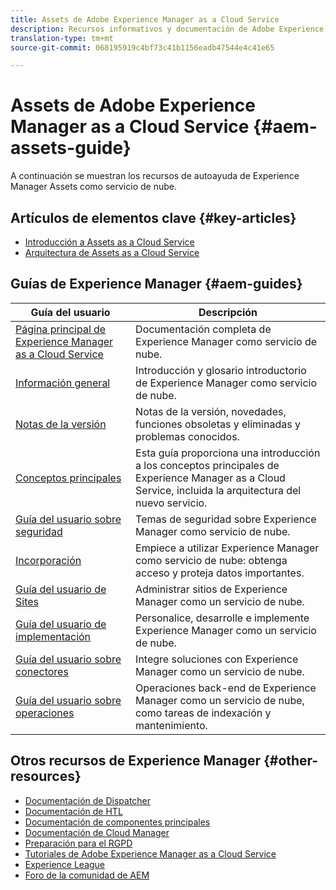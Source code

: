 ```yaml
---
title: Assets de Adobe Experience Manager as a Cloud Service
description: Recursos informativos y documentación de Adobe Experience Manager Assets as a Cloud Service
translation-type: tm+mt
source-git-commit: 068195919c4bf73c41b1156eadb47544e4c41e65

---
```



# Assets de Adobe Experience Manager as a Cloud Service {#aem-assets-guide}

A continuación se muestran los recursos de autoayuda de Experience Manager Assets como servicio de nube.

## Artículos de elementos clave {#key-articles}

* [Introducción a Assets as a Cloud Service](overview.md)
* [Arquitectura de Assets as a Cloud Service](architecture.md)

## Guías de Experience Manager {#aem-guides}

| Guía del usuario | Descripción |
|---|---|
| [Página principal de Experience Manager as a Cloud Service](/help/landing/home.md) | Documentación completa de Experience Manager como servicio de nube. |
| [Información general](/help/overview/home.md) | Introducción y glosario introductorio de Experience Manager como servicio de nube. |
| [Notas de la versión](/help/release-notes/home.md) | Notas de la versión, novedades, funciones obsoletas y eliminadas y problemas conocidos. |
| [Conceptos principales](/help/core-concepts/home.md) | Esta guía proporciona una introducción a los conceptos principales de Experience Manager as a Cloud Service, incluida la arquitectura del nuevo servicio. |
| [Guía del usuario sobre seguridad](/help/security/home.md) | Temas de seguridad sobre Experience Manager como servicio de nube. |
| [Incorporación](/help/onboarding/home.md) | Empiece a utilizar Experience Manager como servicio de nube: obtenga acceso y proteja datos importantes. |
| [Guía del usuario de Sites](/help/sites-cloud/home.md) | Administrar sitios de Experience Manager como un servicio de nube. |
| [Guía del usuario de implementación](/help/implementing/home.md) | Personalice, desarrolle e implemente Experience Manager como un servicio de nube. |
| [Guía del usuario sobre conectores](/help/connectors/home.md) | Integre soluciones con Experience Manager como un servicio de nube. |
| [Guía del usuario sobre operaciones](/help/operations/home.md) | Operaciones back-end de Experience Manager como un servicio de nube, como tareas de indexación y mantenimiento. |

## Otros recursos de Experience Manager {#other-resources}

* [Documentación de Dispatcher](/help/implementing/dispatcher/overview.md)
* [Documentación de HTL](https://docs.adobe.com/content/help/en/experience-manager-htl/using/overview.html)
* [Documentación de componentes principales](https://docs.adobe.com/content/help/en/experience-manager-core-components/using/introduction.html)
* [Documentación de Cloud Manager](https://docs.adobe.com/content/help/en/experience-manager-cloud-manager/using/introduction-to-cloud-manager.html)
* [Preparación para el RGPD](/help/onboarding/data-privacy-and-protection-readiness/aem-readiness.md)
* [Tutoriales de Adobe Experience Manager as a Cloud Service](https://docs.adobe.com/content/help/en/experience-manager-learn/cloud-service/overview.html)
* [Experience League](https://guided.adobe.com/?promoid=K42KVXHD&mv=other#solutions/experience-manager)
* [Foro de la comunidad de AEM](https://forums.adobe.com/community/experience-cloud/marketing-cloud/experience-manager)
